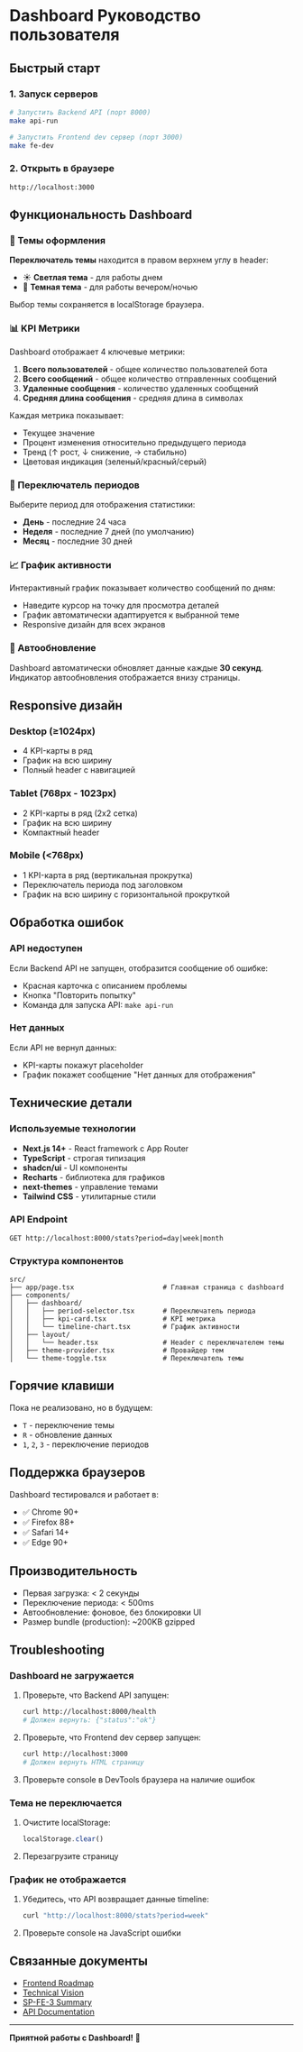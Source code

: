 # Dashboard Руководство пользователя

## Быстрый старт

### 1. Запуск серверов

```bash
# Запустить Backend API (порт 8000)
make api-run

# Запустить Frontend dev сервер (порт 3000)
make fe-dev
```

### 2. Открыть в браузере

```
http://localhost:3000
```

## Функциональность Dashboard

### 🎨 Темы оформления

**Переключатель темы** находится в правом верхнем углу в header:
- ☀️ **Светлая тема** - для работы днем
- 🌙 **Темная тема** - для работы вечером/ночью

Выбор темы сохраняется в localStorage браузера.

### 📊 KPI Метрики

Dashboard отображает 4 ключевые метрики:

1. **Всего пользователей** - общее количество пользователей бота
2. **Всего сообщений** - общее количество отправленных сообщений
3. **Удаленные сообщения** - количество удаленных сообщений
4. **Средняя длина сообщения** - средняя длина в символах

Каждая метрика показывает:
- Текущее значение
- Процент изменения относительно предыдущего периода
- Тренд (↑ рост, ↓ снижение, → стабильно)
- Цветовая индикация (зеленый/красный/серый)

### 📅 Переключатель периодов

Выберите период для отображения статистики:
- **День** - последние 24 часа
- **Неделя** - последние 7 дней (по умолчанию)
- **Месяц** - последние 30 дней

### 📈 График активности

Интерактивный график показывает количество сообщений по дням:
- Наведите курсор на точку для просмотра деталей
- График автоматически адаптируется к выбранной теме
- Responsive дизайн для всех экранов

### 🔄 Автообновление

Dashboard автоматически обновляет данные каждые **30 секунд**.
Индикатор автообновления отображается внизу страницы.

## Responsive дизайн

### Desktop (≥1024px)
- 4 KPI-карты в ряд
- График на всю ширину
- Полный header с навигацией

### Tablet (768px - 1023px)
- 2 KPI-карты в ряд (2x2 сетка)
- График на всю ширину
- Компактный header

### Mobile (<768px)
- 1 KPI-карта в ряд (вертикальная прокрутка)
- Переключатель периода под заголовком
- График на всю ширину с горизонтальной прокруткой

## Обработка ошибок

### API недоступен

Если Backend API не запущен, отобразится сообщение об ошибке:
- Красная карточка с описанием проблемы
- Кнопка "Повторить попытку"
- Команда для запуска API: `make api-run`

### Нет данных

Если API не вернул данных:
- KPI-карты покажут placeholder
- График покажет сообщение "Нет данных для отображения"

## Технические детали

### Используемые технологии
- **Next.js 14+** - React framework с App Router
- **TypeScript** - строгая типизация
- **shadcn/ui** - UI компоненты
- **Recharts** - библиотека для графиков
- **next-themes** - управление темами
- **Tailwind CSS** - утилитарные стили

### API Endpoint
```
GET http://localhost:8000/stats?period=day|week|month
```

### Структура компонентов
```
src/
├── app/page.tsx                      # Главная страница с dashboard
├── components/
│   ├── dashboard/
│   │   ├── period-selector.tsx       # Переключатель периода
│   │   ├── kpi-card.tsx              # KPI метрика
│   │   └── timeline-chart.tsx        # График активности
│   ├── layout/
│   │   └── header.tsx                # Header с переключателем темы
│   ├── theme-provider.tsx            # Провайдер тем
│   └── theme-toggle.tsx              # Переключатель темы
```

## Горячие клавиши

Пока не реализовано, но в будущем:
- `T` - переключение темы
- `R` - обновление данных
- `1`, `2`, `3` - переключение периодов

## Поддержка браузеров

Dashboard тестировался и работает в:
- ✅ Chrome 90+
- ✅ Firefox 88+
- ✅ Safari 14+
- ✅ Edge 90+

## Производительность

- Первая загрузка: < 2 секунды
- Переключение периода: < 500ms
- Автообновление: фоновое, без блокировки UI
- Размер bundle (production): ~200KB gzipped

## Troubleshooting

### Dashboard не загружается

1. Проверьте, что Backend API запущен:
   ```bash
   curl http://localhost:8000/health
   # Должен вернуть: {"status":"ok"}
   ```

2. Проверьте, что Frontend dev сервер запущен:
   ```bash
   curl http://localhost:3000
   # Должен вернуть HTML страницу
   ```

3. Проверьте console в DevTools браузера на наличие ошибок

### Тема не переключается

1. Очистите localStorage:
   ```javascript
   localStorage.clear()
   ```

2. Перезагрузите страницу

### График не отображается

1. Убедитесь, что API возвращает данные timeline:
   ```bash
   curl "http://localhost:8000/stats?period=week"
   ```

2. Проверьте console на JavaScript ошибки

## Связанные документы

- [Frontend Roadmap](doc/frontend-roadmap.md)
- [Technical Vision](doc/front-vision.md)
- [SP-FE-3 Summary](doc/sprints/sp-fe-3-summary.md)
- [API Documentation](../api/README.md)

---

**Приятной работы с Dashboard! 🎉**



